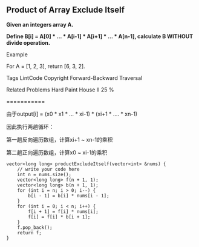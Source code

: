 ## Product of Array Exclude Itself ##
**Given an integers array A.**

**Define B[i] = A[0] * ... * A[i-1] * A[i+1] * ... * A[n-1], calculate B WITHOUT divide operation.**

Example

For A = [1, 2, 3], return [6, 3, 2].

Tags 
LintCode Copyright Forward-Backward Traversal

Related Problems 
Hard Paint House II 25 %

===========

由于output[i] = (x0 * x1 * ... * xi-1) * (xi+1 * .... * xn-1)

因此执行两趟循环：

第一趟反向遍历数组，计算xi+1 ~ xn-1的乘积

第二趟正向遍历数组，计算x0 ~ xi-1的乘积

	vector<long long> productExcludeItself(vector<int> &nums) {
	    // write your code here
	    int n = nums.size();
	    vector<long long> f(n + 1, 1);
	    vector<long long> b(n + 1, 1);
	    for (int i = n; i > 0; i--) {
	        b[i - 1] = b[i] * nums[i - 1];
	    }
	    for (int i = 0; i < n; i++) {
	        f[i + 1] = f[i] * nums[i];
	        f[i] = f[i] * b[i + 1];
	    }
	    f.pop_back();
	    return f;
	}